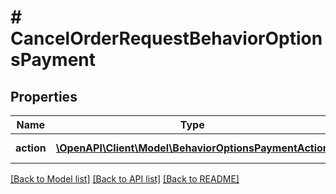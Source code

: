 # # CancelOrderRequestBehaviorOptionsPayment


## Properties 


Name | Type | Description | Notes
------------ | ------------- | ------------- | -------------
**action**| [**\OpenAPI\Client\Model\BehaviorOptionsPaymentAction**](BehaviorOptionsPaymentAction.md) |  for more information please, see Model/BehaviorOptionsPaymentAction.php  | [optional]


[[Back to Model list]](../../README.md#models) [[Back to API list]](../../README.md#endpoints) [[Back to README]](../../README.md)

